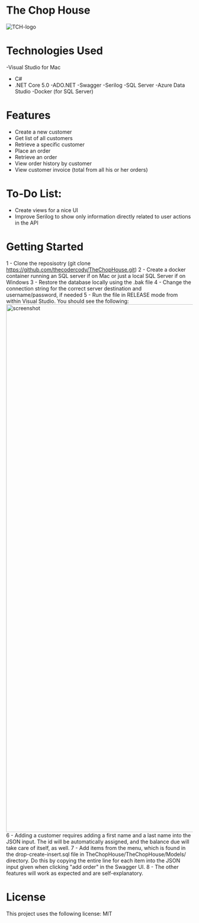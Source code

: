 # The Chop House

![TCH-logo](https://user-images.githubusercontent.com/8681966/164029883-c116a420-8624-4ef4-bb1c-7aec02a68601.png)

# Technologies Used

-Visual Studio for Mac
- C#
- .NET Core 5.0
-ADO.NET
-Swagger
-Serilog
-SQL Server
-Azure Data Studio
-Docker (for SQL Server)

# Features

- Create a new customer
- Get list of all customers
- Retrieve a specific customer
- Place an order
- Retrieve an order
- View order history by customer
- View customer invoice (total from all his or her orders)

# To-Do List:

- Create views for a nice UI
- Improve Serilog to show only information directly related to user actions in the API

# Getting Started

1 - Clone the reposisotry (git clone https://github.com/thecodercody/TheChopHouse.git)
2 - Create a docker container running an SQL server if on Mac or just a local SQL Server if on Windows
3 - Restore the database locally using the .bak file
4 - Change the connection string for the correct server destination and username/password, if needed
5 - Run the file in RELEASE mode from within Visual Studio.  You should see the following:
<img width="1422" alt="screenshot" src="https://user-images.githubusercontent.com/8681966/164037749-309b0d22-bf07-43c6-be34-65daa8655651.png">
6 - Adding a customer requires adding a first name and a last name into the JSON input.  The id will be automatically assigned, and the balance due will take care of itself, as well.
7 - Add items from the menu, which is found in the drop-create-insert.sql file in TheChopHouse/TheChopHouse/Models/ directory.  Do this by copying the entire line for each item into the JSON input given when clicking "add order" in the Swagger UI.
8 - The other features will work as expected and are self-explanatory.

# License

This project uses the following license: MIT
